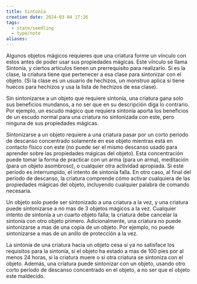 ```yaml
---
title: Sintonía
creation date: 2024-03-04 17:26
tags:
  - state/seedling
  - type/note
aliases:
---
```

Algunos objetos mágicos requieres que una criatura forme un vínculo con estos antes de poder usar sus propiedades mágicas. Este vínculo se llama Sintonía, y ciertos artículos tienen un prerrequisito para realizarlo. Si es la clase, la criatura tiene que pertenecer a esa clase para sintonizar con el objeto. (Si la clase es un usuario de hechizos, un monstruo aplica si tiene huecos para hechizos y usa la lista de hechizos de esa clase).

Sin sintonizarse a un objeto que requiere sintonía, una criatura gana solo sus beneficios mundanos, a no ser que en su descripción diga lo contrario. Por ejemplo, un escudo mágico que requiera sintonía aporta los beneficios de un escudo normal para una criatura no sintonizada con este, pero ninguna de sus propiedades mágicas.

Sintonizarse a un objeto requiere a una criatura pasar por un corto período de descanso concentrado solamente en ese objeto mientras está en contacto físico con este (no puede ser el mismo descanso usado para aprender sobre las propiedades mágicas del objeto). Esta concentración puede tomar la forma de practicar con un arma (para un arma), meditación (para un objeto asombroso), o cualquier otra actividad apropiada. Si este período es interrumpido, el intento de sintonía falla. En otro caso, al final del período de descanso, la criatura comprende cómo activar cualquiera de las propiedades mágicas del objeto, incluyendo cualquier palabra de comando necesaria.

Un objeto solo puede ser sintonizado a una criatura a la vez, y una criatura puede sintonizarse a no mas de 3 objetos mágicos a la vez. Cualquier intento de sintonía a un cuarto objeto falla; la criatura debe cancelar la sintonía con otro objeto primero.
Adicionalmente, una criatura no puede sintonizarse a mas de una copia de un objeto. Por ejemplo, no puede sintonizarse a mas de un anillo de protección a la vez.

La sintonía de una criatura hacia un objeto cesa si ya no satisface los requisitos para la sintonía, si el objeto ha estado a mas de 100 pies por al menos 24 horas, si la criatura muere o si otra criatura se sintoniza con el objeto. Además, una criatura puede sintonizar con un objeto, usando otro corto período de descanso concentrado en el objeto, a no ser que el objeto este maldecido.